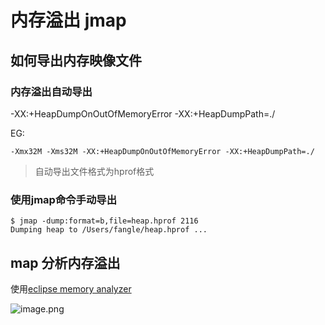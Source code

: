 # 内存溢出 jmap

## 如何导出内存映像文件

### 内存溢出自动导出

-XX:+HeapDumpOnOutOfMemoryError
-XX:+HeapDumpPath=./

EG:
```
-Xmx32M -Xms32M -XX:+HeapDumpOnOutOfMemoryError -XX:+HeapDumpPath=./
```

> 自动导出文件格式为hprof格式

### 使用jmap命令手动导出

```
$ jmap -dump:format=b,file=heap.hprof 2116
Dumping heap to /Users/fangle/heap.hprof ...
```

## map 分析内存溢出

使用[eclipse memory analyzer ](https://www.eclipse.org/mat/downloads.php)

![image.png](https://upload-images.jianshu.io/upload_images/11852957-fad077f73c609001.png?imageMogr2/auto-orient/strip%7CimageView2/2/w/1240)
